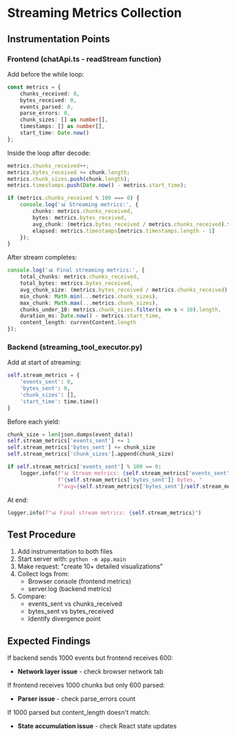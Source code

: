 # Streaming Metrics Collection

## Instrumentation Points

### Frontend (chatApi.ts - readStream function)

Add before the while loop:
```typescript
const metrics = {
    chunks_received: 0,
    bytes_received: 0,
    events_parsed: 0,
    parse_errors: 0,
    chunk_sizes: [] as number[],
    timestamps: [] as number[],
    start_time: Date.now()
};
```

Inside the loop after decode:
```typescript
metrics.chunks_received++;
metrics.bytes_received += chunk.length;
metrics.chunk_sizes.push(chunk.length);
metrics.timestamps.push(Date.now() - metrics.start_time);

if (metrics.chunks_received % 100 === 0) {
    console.log('📊 Streaming metrics:', {
        chunks: metrics.chunks_received,
        bytes: metrics.bytes_received,
        avg_chunk: (metrics.bytes_received / metrics.chunks_received).toFixed(2),
        elapsed: metrics.timestamps[metrics.timestamps.length - 1]
    });
}
```

After stream completes:
```typescript
console.log('📊 Final streaming metrics:', {
    total_chunks: metrics.chunks_received,
    total_bytes: metrics.bytes_received,
    avg_chunk_size: (metrics.bytes_received / metrics.chunks_received).toFixed(2),
    min_chunk: Math.min(...metrics.chunk_sizes),
    max_chunk: Math.max(...metrics.chunk_sizes),
    chunks_under_10: metrics.chunk_sizes.filter(s => s < 10).length,
    duration_ms: Date.now() - metrics.start_time,
    content_length: currentContent.length
});
```

### Backend (streaming_tool_executor.py)

Add at start of streaming:
```python
self.stream_metrics = {
    'events_sent': 0,
    'bytes_sent': 0,
    'chunk_sizes': [],
    'start_time': time.time()
}
```

Before each yield:
```python
chunk_size = len(json.dumps(event_data))
self.stream_metrics['events_sent'] += 1
self.stream_metrics['bytes_sent'] += chunk_size
self.stream_metrics['chunk_sizes'].append(chunk_size)

if self.stream_metrics['events_sent'] % 100 == 0:
    logger.info(f"📊 Stream metrics: {self.stream_metrics['events_sent']} events, "
                f"{self.stream_metrics['bytes_sent']} bytes, "
                f"avg={self.stream_metrics['bytes_sent']/self.stream_metrics['events_sent']:.2f}")
```

At end:
```python
logger.info(f"📊 Final stream metrics: {self.stream_metrics}")
```

## Test Procedure

1. Add instrumentation to both files
2. Start server with: `python -m app.main`
3. Make request: "create 10+ detailed visualizations"
4. Collect logs from:
   - Browser console (frontend metrics)
   - server.log (backend metrics)
5. Compare:
   - events_sent vs chunks_received
   - bytes_sent vs bytes_received
   - Identify divergence point

## Expected Findings

If backend sends 1000 events but frontend receives 600:
- **Network layer issue** - check browser network tab

If frontend receives 1000 chunks but only 600 parsed:
- **Parser issue** - check parse_errors count

If 1000 parsed but content_length doesn't match:
- **State accumulation issue** - check React state updates
